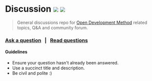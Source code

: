 # Discussion [![][badge-questions]][link-questions] [![][badge-gitter]][link-gitter]

> General discussions repo for [Open Development Method](http://opendevelopmentmethod.org/) related topics, Q&A and community forum.

### [Ask a question](../../issues/new) &nbsp; | &nbsp; [Read questions](../../issues?q=is%3Aissue+is%3Aclosed)

#### Guidelines

- Ensure your question hasn't already been answered.
- Use a succinct title and description.
- Be civil and polite :)

[badge-gitter]: https://img.shields.io/badge/Gitter-join%20chat-brightgreen.svg
[badge-questions]: https://img.shields.io/badge/Q%20&%20A-ask%20a%20question-blue.svg

[link-gitter]: https://gitter.im/OpenDevelopmentMethod/discussion
[link-questions]: https://github.com/OpenDevelopmentMethod/meta/issues
